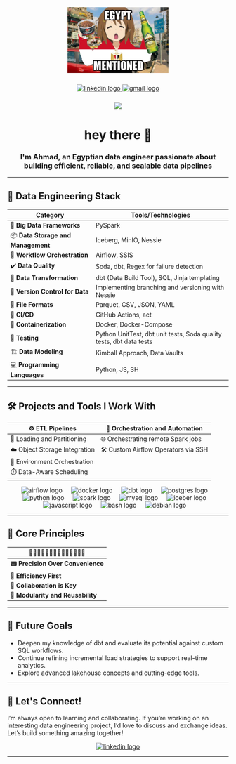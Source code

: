 <div align="center">
  <img height="150" src="https://github.com/ahmadMuhammadGd/ahmadmuhammadGd/blob/main/imgs/0f7c352a-8bba-4fb7-a739-3a091ca685af.jpeg"  />
</div>

###

<div align="center">
  <a href="https://www.linkedin.com/in/ahmadmuhammadgd/" target="_blank">
    <img src="https://img.shields.io/static/v1?message=LinkedIn&logo=linkedin&label=&color=0077B5&logoColor=white&labelColor=&style=for-the-badge" height="25" alt="linkedin logo"  />
  </a>
  <a href="ahmadmuhammadgd@gmail.com" target="_blank">
    <img src="https://img.shields.io/static/v1?message=Gmail&logo=gmail&label=&color=D14836&logoColor=white&labelColor=&style=for-the-badge" height="25" alt="gmail logo"  />
  </a>
</div>

###

<div align="center">
  <img src="https://visitor-badge.laobi.icu/badge?page_id=ahmadMuhammadGd.ahmadMuhammadGd&"  />
</div>

###
<div>
  <h1 align="center">hey there 👋</h1>

  
  <h3 align="center">
    I'm Ahmad, an Egyptian data engineer passionate about building efficient, reliable, and scalable data pipelines
  </h3>

</div>

---

## 💼 Data Engineering Stack  

| Category                            | Tools/Technologies                                                  |  
|-------------------------------------|---------------------------------------------------------------------|  
| 🚀 **Big Data Frameworks**          | PySpark                                                             |  
| 📦 **Data Storage and Management**  | Iceberg, MinIO, Nessie                                              |  
| 🔄 **Workflow Orchestration**       | Airflow, SSIS                                                       |  
| ✔️  **Data Quality**                 | Soda, dbt, Regex for failure detection                              |  
| 🔧 **Data Transformation**          | dbt (Data Build Tool), SQL, Jinja templating                        |  
| 🔗 **Version Control for Data**     | Implementing branching and versioning with Nessie                   |  
| 📄 **File Formats**                 | Parquet, CSV, JSON, YAML                                            |  
| 🔁 **CI/CD**                        | GitHub Actions, act                                                 |  
| 🐳 **Containerization**               | Docker, Docker-Compose                                              |  
| 🧪 **Testing**                      | Python UnitTest, dbt unit tests, Soda quality tests, dbt data tests |  
| 🏗️ **Data Modeling**                | Kimball Approach, Data Vaults                                       |  
| 💻 **Programming Languages**        | Python, JS, SH                                                      |  

---

## 🛠️ Projects and Tools I Work With  

| ⚙️ ETL Pipelines                      |   🤖 Orchestration and Automation    |
|--------------------------------------|--------------------------------------|  
|  🧊 Loading and Partitioning         |  🌐 Orchestrating remote Spark jobs  |
|   ☁️ Object Storage Integration       |  🛠️ Custom Airflow Operators via SSH |
|  🐳 Environment Orchestration        |                                      |
|  ⏱️ Data-Aware Scheduling            |                                      |



<div align="center">
    
  <img src="https://icon.icepanel.io/Technology/svg/Apache-Airflow.svg" height="40" alt="airflow logo"  />
  <img width="12" />  
  
  <img src="https://cdn.jsdelivr.net/gh/devicons/devicon/icons/docker/docker-plain-wordmark.svg" height="40" alt="docker logo"  />
  <img width="12" />

    
  <img src="https://seeklogo.com/images/D/dbt-logo-500AB0BAA7-seeklogo.com.png" height="40" alt="dbt logo"  />
  <img width="12" />
  
  <img src="https://www.vectorlogo.zone/logos/postgresql/postgresql-icon.svg" height="40" alt="postgres logo"  />
  <img width="12" />
  

  <img src="https://cdn.jsdelivr.net/gh/devicons/devicon/icons/python/python-original.svg" height="40" alt="python logo"  />
  <img width="12" />

  <img src="https://spark.apache.org/images/spark-logo-rev.svg" height="40" alt="spark logo"  />
  <img width="12" />  

  <img src="https://cdn.jsdelivr.net/gh/devicons/devicon/icons/mysql/mysql-original.svg" height="40" alt="mysql logo"  />
  <img width="12" />
    
  <img src="https://upload.wikimedia.org/wikipedia/commons/9/95/Apache_Iceberg_Logo.svg" height="40" alt="iceber logo"  />
  <img width="12" />
  
  <img src="https://cdn.jsdelivr.net/gh/devicons/devicon/icons/javascript/javascript-original.svg" height="40" alt="javascript logo"  />
  <img width="12" />
  
  <img src="https://cdn.jsdelivr.net/gh/devicons/devicon/icons/bash/bash-original.svg" height="40" alt="bash logo"  />
  <img width="12" />
  
  <img src="https://cdn.jsdelivr.net/gh/devicons/devicon/icons/debian/debian-original.svg" height="40" alt="debian logo"  />
  <img width="12" />


</div>

---

## 🧠 Core Principles  

| 👾👾👾👾👾👾👾👾👾👾👾👾👾👾      |
|----------------------------        |
| **📟 Precision Over Convenience**  | 
| **📍 Efficiency First**            | 
| **🔋 Collaboration is Key**        | 
| **🧩 Modularity and Reusability**  | 

---

## 🎯 Future Goals  
- Deepen my knowledge of dbt and evaluate its potential against custom SQL workflows.  
- Continue refining incremental load strategies to support real-time analytics.  
- Explore advanced lakehouse concepts and cutting-edge tools.  

---

## 🤝 Let's Connect!  
I’m always open to learning and collaborating. If you’re working on an interesting data engineering project, I’d love to discuss and exchange ideas. Let’s build something amazing together!

<div align="center">
  <a href="https://www.linkedin.com/in/ahmadmuhammadgd/" target="_blank">
    <img src="https://img.shields.io/static/v1?message=LinkedIn&logo=linkedin&label=&color=0077B5&logoColor=white&labelColor=&style=for-the-badge" height="25" alt="linkedin logo"  />
  </a>
</div>

------




###
